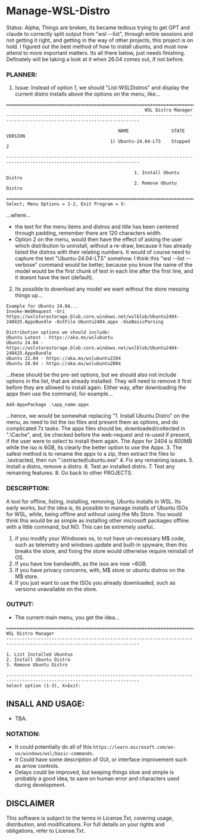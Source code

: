 # Manage-WSL-Distro
Status: Alpha; Things are broken, its became tedious trying to get GPT and claude to correctly split output from "wsl --list", through entire sessions and not getting it right, and getting in the way of other projects, this project is on hold. I figured out the best method of how to install ubuntu, and must now attend to more important matters. Its all there below, just needs finishing. Definately will be taking a look at it when 26.04 comes out, if not before.

### PLANNER:
1. Issue: Instead of option 1, we should "List-WSLDistros" and display the current distro installs above the options on the menu, like...
```
========================================================================================================================
                                                    WSL Distro Manager
------------------------------------------------------------------------------------------------------------------------

                                          NAME                STATE           VERSION
                                       1) Ubuntu-24.04-LTS    Stopped         2

------------------------------------------------------------------------------------------------------------------------

                                                1. Install Ubuntu Distro
                                                2. Remove Ubuntu Distro

========================================================================================================================
Select; Menu Options = 1-2, Exit Program = X:
```
...where...
- the text for the menu items and distros and title has been centered through padding, remember there are 120 characters width.
- Option 2 on the menu, would then have the effect of asking the user which distribution to uninstall, without a re-draw, because it has already listed the distros with their relating numbers. It would of course need to capture the text "Ubuntu-24.04-LTS" somehow. I think this "wsl --list --verbose" command would be better, because you know the name of the model would be the first chunk of text in each line after the first line, and it doesnt have the text (default).
2. Its possible to download any model we want without the store messing things up...
```
Example for Ubuntu 24.04...
Invoke-WebRequest -Uri https://wslstorestorage.blob.core.windows.net/wslblob/Ubuntu2404-240425.AppxBundle -OutFile Ubuntu2404.appx -UseBasicParsing

Distribution options we should include:
Ubuntu Latest - https://aka.ms/wslubuntu
Ubuntu 24.04 - https://wslstorestorage.blob.core.windows.net/wslblob/Ubuntu2404-240425.AppxBundle
Ubuntu 22.04 - https://aka.ms/wslubuntu2204
Ubuntu 20.04 - https://aka.ms/wslubuntu2004
```
...these should be the pre-set options,  but we should also not include options in the list, that are already installed. They will need to remove it first before they are allowed to install again. Either way, after downloading the appx then use the command, for example...
```
Add-AppxPackage .\app_name.appx
```
...hence, we would be somewhat replacing "1. Install Ubuntu Distro" on the menu, as need to list the iso files and present them as options, and do complicated 7z tasks. The appx files should be, downloaded/collected in ".\Cache", and, be checked before the web-request and re-used if present, if the user were to select to install them again. The Appx for 2404 is 600MB while the iso is 6GB, its clearly the better option to use the Appx.
3. The safest method is to rename the appx to a zip, then extract the files to .\extracted, then run ".\extracted\ubuntu.exe" 
4. Fix any remaining issues.
5. Install a distro, remove a distro.
6. Test an installed distro.
7. Test any remaining features.
8. Go back to other PROJECTS.

### DESCRIPTION:
A tool for offline, listing, installing, removing, Ubuntu installs in WSL. Its early works, but the idea is, its possible to manage installs of Ubuntu ISOs for WSL, while, being offline and without using the Ms Store. You would think this would be as simple as installing other microsoft packages offline with a little command, but NO. This can be extremely useful..
1. if you modify your Windoows os, to not have un-necessary M$ code, such as telemetry and windows update and built-in spyware, then this breaks the store, and fixing the store would otherwise require reinstall of OS.
2. If you have low bandwidth, as the isos are now ~6GB.
3. If you have privacy concerns, with, M$ store or ubuntu distros on the M$ store.
4. If you just want to use the ISOs you already downloaded, such as versions unavailable on the store.

### OUTPUT:
- The current main menu, you get the idea...
```
========================================================================================================================
WSL Distro Manager
------------------------------------------------------------------------------------------------------------------------

1. List Installed Ubuntus
2. Install Ubuntu Distro
3. Remove Ubuntu Distro

------------------------------------------------------------------------------------------------------------------------
Select option (1-3), X=Exit:

```

## INSALL AND USAGE:
- TBA.

### NOTATION:
- It could potentially do all of this `https://learn.microsoft.com/en-us/windows/wsl/basic-commands`.
- It Could have some description of GUI, or interface improvement such as arrow controls.
- Delays could be improved, but keeping things slow and simple is probably a good idea, to save on human error and characters used during development.

## DISCLAIMER
This software is subject to the terms in License.Txt, covering usage, distribution, and modifications. For full details on your rights and obligations, refer to License.Txt.
